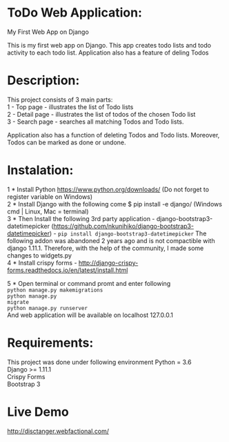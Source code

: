 # ToDo Web Application:
My First Web App on Django

This is my first web app on Django. This app creates todo lists and todo activity to each todo list. Application also has a feature of deling Todos</br>


# Description:
This project consists of 3 main parts: </br>
  1 - Top page - illustrates the list of Todo lists</br>
  2 - Detail page - illustrates the list of todos of the chosen Todo list</br>
  3 - Search page - searches all matching Todos and Todo lists.</br>

Application also has a function of deleting Todos and Todo lists. Moreover, Todos can be marked as done or undone. 

# Instalation:

1 * Install Python https://www.python.org/downloads/ (Do not forget to register variable on Windows) </br>
2 * Install Django with the following come $ pip install -e django/ (Windows cmd | Linux, Mac = terminal)</br>
3 * Then Install the following 3rd party application - django-bootstrap3-datetimepicker (https://github.com/nkunihiko/django-bootstrap3-datetimepicker) - <code>pip install django-bootstrap3-datetimepicker</code> The following addon was abandoned 2 years ago and is not compactible with django 1.11.1. Therefore, with the help of the community, I made some changes to widgets.py </br>
4 * Install crispy forms - http://django-crispy-forms.readthedocs.io/en/latest/install.html</br>

5 * Open terminal or command promt and enter following </br>
<code>python manage.py makemigrations</code></br>
<code>python manage.py migrate</code></br>
<code>python manage.py runserver</code></br>
And web application will be available on localhost 127.0.0.1

# Requirements:
This project was done under following environment
Python = 3.6</br>
Django >= 1.11.1</br>
Crispy Forms</br>
Bootstrap 3</br>

# Live Demo
http://disctanger.webfactional.com/
